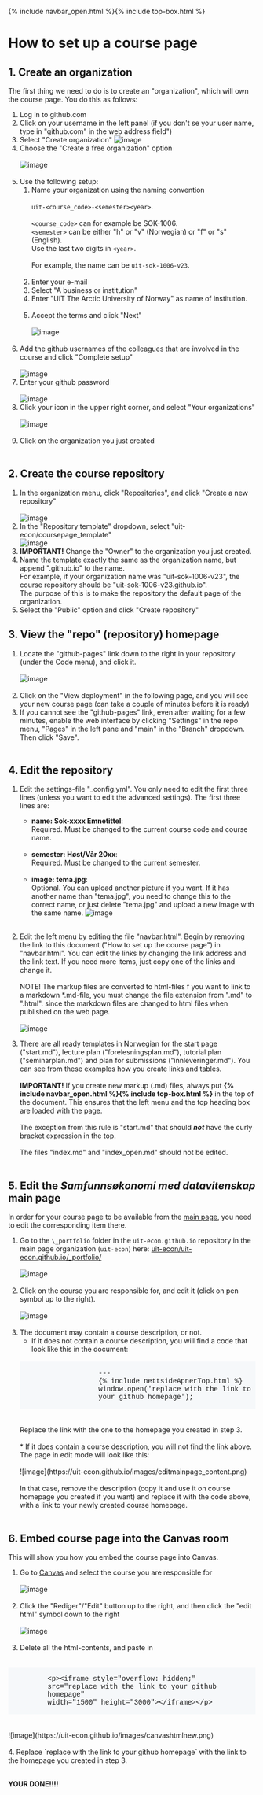 
{% include navbar_open.html %}{% include top-box.html %}

# How to set up a course page

## 1. Create an organization

The first thing we need to do is to create an "organization", which will own the course page. You do this as follows:

1. Log in to github.com
2. Click on your username in the left panel 
   (if you don't se your user name, type in "github.com" in the web address field")
3. Select "Create organization" ![image](https://uit-econ.github.io/images/createorg.png)
4. Choose the "Create a free organization" option <br><br> ![image](https://uit-econ.github.io/images/createfreeorg.png)<br><br>
5. Use the following setup:
	1. Name your organization using the naming convention<br><br> 
	`uit-<course_code>-<semester><year>`.<br><br>`<course_code>` can for example be SOK-1006.<br>`<semester>` can be either "h" or "v" (Norwegian) or "f" or "s" (English).<br>Use the last two digits in `<year>`.<br><br>
	For example, the name can be `uit-sok-1006-v23`.<br><br>
	3. Enter your e-mail
	4. Select "A business or institution"
	5. Enter "UiT The Arctic University of Norway" as name of institution.<br><br>
	6. Accept the terms and click "Next"<br><br> ![image](https://uit-econ.github.io/images/setup.png)<br><br>
6. Add the github usernames of the colleagues that are involved in the course and click "Complete setup"<br><br> ![image](https://uit-econ.github.io/images/addcolleagues.png)
7. Enter your github password <br><br> ![image](https://uit-econ.github.io/images/password.png)
8. Click your icon in the upper right corner, and select "Your organizations"<br><br> ![image](https://uit-econ.github.io/images/selectorganizations.png)<br><br>
9. Click on the organization you just created<br><br>
		
## 2. Create the course repository

1. In the organization menu, click "Repositories", and click "Create a new repository"<br><br> ![image](https://uit-econ.github.io/images/new_repo.png)
2. In the "Repository template" dropdown, select "uit-econ/coursepage_template"<br> ![image](https://uit-econ.github.io/images/reposettings.png)
4. **IMPORTANT!** Change the "Owner" to the organization you just created. 
3. Name the template exactly the same as the organization name, but append ".github.io" to the name.<br>
For example, if your organization name was "uit-sok-1006-v23", the course repository should be "uit-sok-1006-v23.github.io".<br>
The purpose of this is to make the repository the default page of the organization. 
4. Select the "Public" option and click "Create repository" 
		
## 3. View the "repo" (repository) homepage
1. Locate the "github-pages" link down to the right in your repository (under the Code menu), and click it.<br><br>
![image](https://uit-econ.github.io/images/githubpages.png)<br><br>
3. Click on the "View deployment" in the following page, and you will see your new course page (can take a couple of minutes before it is ready)
4. If you cannot see the "github-pages" link, even after waiting for a few minutes, enable the web interface by clicking "Settings" in the repo menu, "Pages" in the left pane and "main" in the "Branch" dropdown. Then click "Save".<br><br>
			
## 4. Edit the repository
1. Edit the settings-file "\_config.yml". You only need to edit the first three lines (unless you want to edit the advanced settings). The first three lines are:

	* **name: Sok-xxxx Emnetittel**: <br>
	Required. Must be changed to the current course code and course name.<br><br>
	* **semester: Høst/Vår 20xx**:<br>
	Required. Must be changed to the current semester.<br><br>
	* **image: tema.jpg**:<br>
	Optional. You can upload another picture if you want. If it has another name than "tema.jpg", you need to change this to the correct name, or just delete "tema.jpg" and upload a new image with the same name. ![image](https://uit-econ.github.io/images/editconfig.png)<br><br>


2. Edit the left menu by editing the file "navbar.html". Begin by removing the link to this document ("How to set up the course page") in "navbar.html".
You can edit the links by changing the link address and the link text. If you need more items, just copy one of the links and change it.<br><br> 
NOTE! The markup files are converted to html-files f you want to link to a markdown \*.md-file, you must change the file extension from ".md" to ".html". since the markdown files are changed to html files when published on the web page.<br><br> ![image](https://uit-econ.github.io/images/editnavigate.png)

3. There are all ready templates in Norwegian for the start page ("start.md"), lecture plan ("forelesningsplan.md"),
tutorial plan ("seminarplan.md") and plan for submissions ("innleveringer.md"). You can see from these examples how you create links and tables.<br><br>
**IMPORTANT!** If you create new markup (.md) files, always put **\{\% include navbar_open.html \%\}\{\% include top-box.html \%\}** in the top of the document. This ensures that the left menu and the top heading box are loaded with the page.<br><br>
The exception from this rule is "start.md" that should ***not*** have the curly bracket expression in the top.<br><br>
The files "index.md" and "index_open.md" should not be edited. <br><br>

## 5. Edit the *Samfunnsøkonomi med datavitenskap* main page
In order for your course page to be available from the [main page](https://uit-econ.github.io/), you need to edit the corresponding item there. 

1. Go to the `\_portfolio` folder in the `uit-econ.github.io` repository in the main page organization (`uit-econ`) here: [uit-econ/uit-econ.github.io/\_portfolio/](https://github.com/uit-econ/uit-econ.github.io/tree/main/_portfolio)<br><br>![image](https://uit-econ.github.io/images/editmainpage.png)<br><br>
2. Click on the course you are responsible for, and edit it (click on pen symbol up to the right).<br><br>![image](https://uit-econ.github.io/images/editmainpage2.png)<br><br>
3. The document may contain a course description, or not. <br>
	* If it does not contain a course description, you will find a code that look like this in the document:<br><br>
	<div style="background-color:#f6f8fa;font-family:Courier; padding-left:160"><br>
	---<br>
	&#123;% include nettsideApnerTop.html %&#125;<br>
	window.open('replace with the link to your github homepage');<br>
	<br></div><br><br>
	Replace the link with the one to the homepage you created in step 3.<br><br>
	* If it does contain a course description, you will not find the link above. The page in edit mode will look like this:<br><br>![image](https://uit-econ.github.io/images/editmainpage_content.png)<br><br>
	In that case, remove the description (copy it and use it on course homepage you created if you want) and replace it with the code above, with a link to your newly created course homepage.  <br><br>

## 6. Embed course page into the Canvas room
This will show you how you embed the course page into Canvas. 
1. Go to [Canvas](https://uit.instructure.com/) and select the course you are responsible for <br><br>![image](https://uit-econ.github.io/images/canvasorig.png)<br><br>
2. Click the "Rediger"/"Edit" button up to the right, and then click the "edit html" symbol down to the right <br><br>![image](https://uit-econ.github.io/images/canvashtmledit.png)<br><br>
3. Delete all the html-contents, and paste in<br><br>
<div style="background-color:#f6f8fa;font-family:Courier; padding-left:80"><br>
&lt;p&gt;&lt;iframe style="overflow: hidden;"<br>
src="replace with the link to your github homepage"<br>
width="1500" height="3000"&gt;&lt;/iframe&gt;&lt;/p&gt;<br>
<br></div>
<br><br>![image](https://uit-econ.github.io/images/canvashtmlnew.png)<br><br>
4. Replace `replace with the link to your github homepage` with the link to the homepage you created in step 3.<br><br>
			
		
	
**YOUR DONE!!!!**
		
